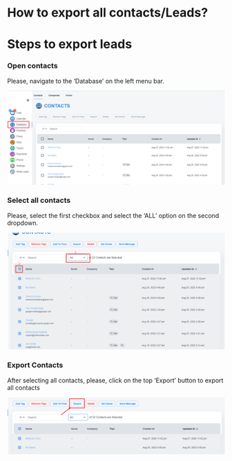 # How to export all contacts/Leads?

# Steps to export leads

### Open contacts

Please, navigate to the ‘Database’ on the left menu bar. 

![Untitled](How%20to%20export%20all%20contacts%20Leads%207c48cecc4c804f11a0b15bc685c9288d/Untitled.png)

 

### Select all contacts

Please, select the first checkbox and select the ‘ALL’ option on the second dropdown.

![Untitled](How%20to%20export%20all%20contacts%20Leads%207c48cecc4c804f11a0b15bc685c9288d/Untitled%201.png)

### Export Contacts

After selecting all contacts, please, click on the top ‘Export’ button to export all contacts

![Untitled](How%20to%20export%20all%20contacts%20Leads%207c48cecc4c804f11a0b15bc685c9288d/Untitled%202.png)